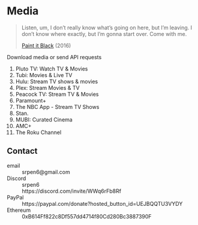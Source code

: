 # Media

> Listen, um, I don’t really know what’s going on here, but I’m leaving. I
> don’t know where exactly, but I’m gonna start over. Come with me.
>
> [Paint it Black][1] (2016)

Download media or send API requests

1. Pluto TV: Watch TV & Movies
2. Tubi: Movies & Live TV
3. Hulu: Stream TV shows & movies
4. Plex: Stream Movies & TV
5. Peacock TV: Stream TV & Movies
6. Paramount+
7. The NBC App - Stream TV Shows
8. Stan.
9. MUBI: Curated Cinema
10. AMC+
11. The Roku Channel

[1]://f002.backblazeb2.com/file/ql8mlh/Paint.It.Black.2016.mp4

## Contact

<dl>
   <dt>email</dt>
      <dd>srpen6@gmail.com</dd>
   <dt>Discord</dt>
      <dd>srpen6</dd>
      <dd>https://discord.com/invite/WWq6rFb8Rf</dd>
   <dt>PayPal</dt>
      <dd>https://paypal.com/donate?hosted_button_id=UEJBQQTU3VYDY</dd>
   <dt>Ethereum</dt>
      <dd>0xB614Ff822c8Df557dd4714f80Cd280Bc3887390F</dd>
</dl>
